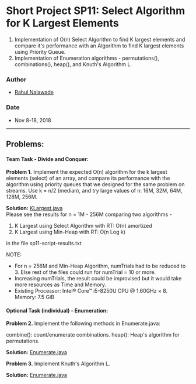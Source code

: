 # Short Project SP11: Select Algorithm for K Largest Elements

1. Implementation of O(n) Select Algorithm to find K largest elements and 
   compare it's performance with an Algorithm to find K largest elements using 
   Priority Queue. 
2. Implementation of Enumeration algorithms - permutations(), combinations(), 
   heap(), and Knuth's Algorithm L.

### Author
* [Rahul Nalawade](https://github.com/rahul1947)

### Date
* Nov 8-18, 2018

_______________________________________________________________________________
## Problems:

#### Team Task - Divide and Conquer: 

**Problem 1.** 
   Implement the expected O(n) algorithm for the k largest elements (select) 
   of an array, and compare its performance with the algorithm using priority 
   queues that we designed for the same problem on streams.
   Use k = n/2 (median), and try large values of n: 16M, 32M, 64M, 128M, 256M.

**Solution:** [KLargest.java](https://github.com/rahul1947/SP11-Select-Algorithm-for-K-Largest-Elements/blob/master/KLargest.java)   
Please see the results for n = 1M - 256M comparing two algorithms -
1. K Largest using Select Algorithm with RT: O(n) amortized
2. K Largest using Min-Heap with RT: O(n Log k)

in the file sp11-script-results.txt

NOTE: 
- For n = 256M and Min-Heap Algorithm, numTrials had to be reduced to 3. 
  Else rest of the files could run for numTrial = 10 or more.
- Increasing numTrials, the result could be improvised but it would take more
  resources as Time and Memory. 
- Existing Processor: Intel® Core™ i5-8250U CPU @ 1.60GHz × 8. 
  Memory: 7.5 GiB
   
#### Optional Task (individual) - Enumeration: 

**Problem 2.** 
   Implement the following methods in Enumerate.java:
   
   combine(): count/enumerate combinations.
   heap(): Heap's algorithm for permutations.  

**Solution:** [Enumerate.java](https://github.com/rahul1947/SP11-Select-Algorithm-for-K-Largest-Elements/blob/master/Enumerate.java)

**Problem 3.**
   Implement Knuth's Algorithm L. 

**Solution:** [Enumerate.java](https://github.com/rahul1947/SP11-Select-Algorithm-for-K-Largest-Elements/blob/master/Enumerate.java)

